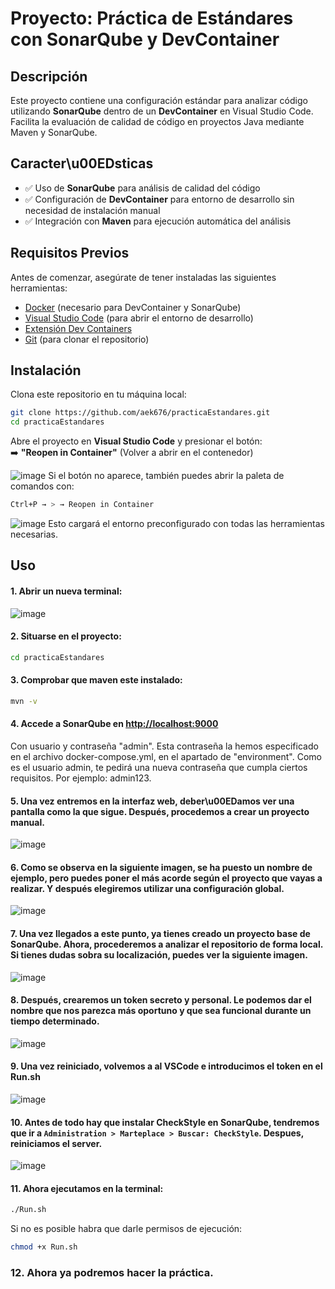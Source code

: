 # Proyecto: Práctica de Estándares con SonarQube y DevContainer

## Descripción
Este proyecto contiene una configuración estándar para analizar código utilizando **SonarQube** dentro de un **DevContainer** en Visual Studio Code. Facilita la evaluación de calidad de código en proyectos Java mediante Maven y SonarQube.

## Caracter\u00EDsticas
- ✅ Uso de **SonarQube** para análisis de calidad del código
- ✅ Configuración de **DevContainer** para entorno de desarrollo sin necesidad de instalación manual
- ✅ Integración con **Maven** para ejecución automática del análisis

## Requisitos Previos
Antes de comenzar, asegúrate de tener instaladas las siguientes herramientas:

- [Docker](https://www.docker.com/get-started) (necesario para DevContainer y SonarQube)
- [Visual Studio Code](https://code.visualstudio.com/) (para abrir el entorno de desarrollo)
- [Extensión Dev Containers](https://marketplace.visualstudio.com/items?itemName=ms-vscode-remote.remote-containers)
- [Git](https://git-scm.com/) (para clonar el repositorio)

## Instalación
Clona este repositorio en tu máquina local:
```sh
git clone https://github.com/aek676/practicaEstandares.git
cd practicaEstandares
```

Abre el proyecto en **Visual Studio Code** y presionar el botón:  
➡️ **"Reopen in Container"** (Volver a abrir en el contenedor)

![image](https://github.com/user-attachments/assets/fe1084e6-0073-4f1b-81ed-1c0eeaf5acfb)
Si el botón no aparece, también puedes abrir la paleta de comandos con:
```sh
Ctrl+P → > → Reopen in Container
```
![image](https://github.com/user-attachments/assets/cb65dee4-b4e7-413b-96f7-a62cc8340bc7)
Esto cargará el entorno preconfigurado con todas las herramientas necesarias.


## Uso
#### 1. Abrir un nueva terminal:

![image](https://github.com/user-attachments/assets/6b71140a-92dc-460f-b115-5f7c9ae561a7)
#### 2. Situarse en el proyecto:
```sh
cd practicaEstandares
```
#### 3. Comprobar que maven este instalado:
```sh
mvn -v
```
#### 4. Accede a **SonarQube** en [http://localhost:9000](http://localhost:9000)
Con usuario y contraseña "admin". Esta contraseña la hemos especificado en el archivo docker-compose.yml, en el apartado de "environment". Como es el usuario admin, te pedirá una nueva contraseña que cumpla ciertos requisitos. Por ejemplo: admin123.
#### 5. Una vez entremos en la interfaz web, deber\u00EDamos ver una pantalla como la que sigue. Después, procedemos a crear un proyecto manual.
![image](https://github.com/user-attachments/assets/3216138c-034f-4b9e-a0a5-9c74c8746ebc)
#### 6. Como se observa en la siguiente imagen, se ha puesto un nombre de ejemplo, pero puedes poner el más acorde según el proyecto que vayas a realizar. Y después elegiremos utilizar una configuración global.
![image](https://github.com/user-attachments/assets/4f8653c8-1ba1-48c6-82f7-b692b89e4dc7)
#### 7. Una vez llegados a este punto, ya tienes creado un proyecto base de SonarQube. Ahora, procederemos a analizar el repositorio de forma local. Si tienes dudas sobra su localización, puedes ver la siguiente imagen.
![image](https://github.com/user-attachments/assets/14c20d09-8626-43d7-a535-224f1a65e3be)
#### 8. Después, crearemos un token secreto y personal. Le podemos dar el nombre que nos parezca más oportuno y que sea funcional durante un tiempo determinado.
![image](https://github.com/user-attachments/assets/208364a0-1eab-44f6-a5d3-787a471b7d2d)
#### 9. Una vez reiniciado, volvemos a al VSCode e introducimos el token en el Run.sh
![image](https://github.com/user-attachments/assets/00aa5652-cda5-43fb-91dd-34ab5ecc3dd8)
#### 10. Antes de todo hay que instalar CheckStyle en SonarQube, tendremos que ir a ```Administration > Marteplace > Buscar: CheckStyle```. Despues, reiniciamos el server.
![image](https://github.com/user-attachments/assets/19c8d4bb-cfd5-4871-a22b-f28b26bb0685)
#### 11. Ahora ejecutamos en la terminal:
```sh
./Run.sh
```
Si no es posible habra que darle permisos de ejecución:
```sh
chmod +x Run.sh
```
### 12. Ahora ya podremos hacer la práctica.

